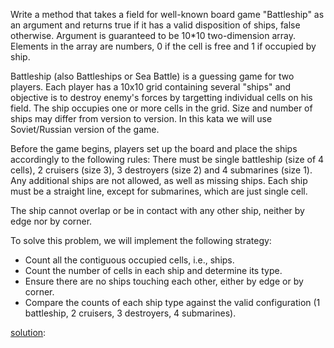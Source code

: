 Write a method that takes a field for well-known board game "Battleship" as an argument and returns true if it has a valid disposition of ships, false otherwise. Argument is guaranteed to be 10*10 two-dimension array. Elements in the array are numbers, 0 if the cell is free and 1 if occupied by ship.

Battleship (also Battleships or Sea Battle) is a guessing game for two players. Each player has a 10x10 grid containing several "ships" and objective is to destroy enemy's forces by targetting individual cells on his field. The ship occupies one or more cells in the grid. Size and number of ships may differ from version to version. In this kata we will use Soviet/Russian version of the game.


Before the game begins, players set up the board and place the ships accordingly to the following rules:
There must be single battleship (size of 4 cells), 2 cruisers (size 3), 3 destroyers (size 2) and 4 submarines (size 1). Any additional ships are not allowed, as well as missing ships.
Each ship must be a straight line, except for submarines, which are just single cell.

The ship cannot overlap or be in contact with any other ship, neither by edge nor by corner.


To solve this problem, we will implement the following strategy:

- Count all the contiguous occupied cells, i.e., ships.
- Count the number of cells in each ship and determine its type.
- Ensure there are no ships touching each other, either by edge or by corner.
- Compare the counts of each ship type against the valid configuration (1 battleship, 2 cruisers, 3 destroyers, 4 submarines).

[solution](https://github.com/kihuni/CodeWars_problems/blob/main/battleshipValidation/battleshipValidation.py):
